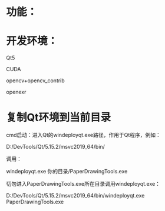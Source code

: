 # 功能：




# 开发环境：

Qt5

CUDA

opencv+opencv_contrib

openexr

# 复制Qt环境到当前目录

cmd启动：进入Qt的windeployqt.exe路径，作用于Qt程序，例如：

D:/DevTools/Qt/5.15.2/msvc2019_64/bin/

调用：

windeployqt.exe 你的目录/PaperDrawingTools.exe

切勿进入PaperDrawingTools.exe所在目录调用windeployqt.exe：

D:/DevTools/Qt/5.15.2/msvc2019_64/bin/windeployqt.exe PaperDrawingTools.exe


